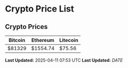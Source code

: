# Crypto Price List

## Crypto Prices
| Bitcoin | Ethereum | Litecoin |
| ------- | -------- | -------- |
| $81329 | $1554.74 | $75.56 |
**Last Updated:** 2025-04-11 07:53 UTC
**Last Updated:** $DATE$
